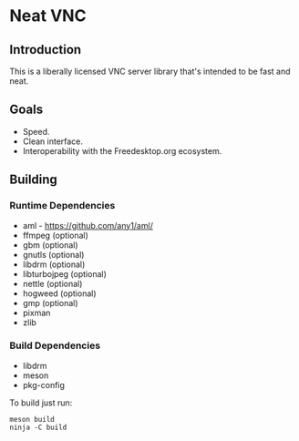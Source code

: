# Neat VNC

## Introduction
This is a liberally licensed VNC server library that's intended to be fast and
neat.

## Goals
 * Speed.
 * Clean interface.
 * Interoperability with the Freedesktop.org ecosystem.

## Building

### Runtime Dependencies
 * aml - https://github.com/any1/aml/
 * ffmpeg (optional)
 * gbm (optional)
 * gnutls (optional)
 * libdrm (optional)
 * libturbojpeg (optional)
 * nettle (optional)
 * hogweed (optional)
 * gmp (optional)
 * pixman
 * zlib

### Build Dependencies
 * libdrm
 * meson
 * pkg-config

To build just run:
```
meson build
ninja -C build
```
